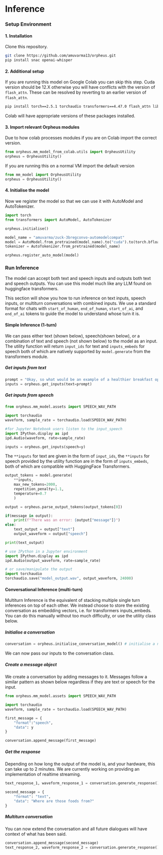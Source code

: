 # Inference

### Setup Environment

#### 1. Installation
Clone this repository.
```bash
git clone https://github.com/amuvarma13/orpheus.git
pip install snac openai-whisper
```


#### 2. Additional setup
If you are running this model on Google Colab you can skip this step. Cuda version should be 12.X otherwise you will have conflicts with the version of `flash_attn`. These can be resolved by reverting to an earlier version of `flash_attn`. 
```bash
pip install torch==2.5.1 torchaudio transformers==4.47.0 flash_attn librosa soundfile
```

Colab will have appropriate versions of these packages installed.

#### 3. Import relevant Orpheus modules

Due to how colab processes modules if you are on Colab import the  correct version.
```python
from orpheus.mm_model_from_colab.utils import OrpheusUtility
orpheus = OrpheusUtility()
```
If you are running this on a normal VM import the default version
```python
from mm_model import OrpheusUtility
orpheus = OrpheusUtility()
```

#### 4. Initialise the model

Now we register the model so that we can use it with AutoModel and AutoTokenizer.

```python
import torch
from transformers import AutoModel, AutoTokenizer

orpheus.initialise()

model_name = "amuvarma/zuck-3bregconvo-automodelcompat"
model = AutoModel.from_pretrained(model_name).to("cuda").to(torch.bfloat16)
tokenizer = AutoTokenizer.from_pretrained(model_name)

orpheus.register_auto_model(model)
```

### Run Inference

The model can accept both text and speech inputs and outputs both text and speech outputs. You can use this model much like any LLM found on huggingface transformers.

This section will show you how to run inference on text inputs, speech inputs, or multiturn conversations with combined inputs. We use a standard format for chats with ```start_of_human```, ```end_of_human```, ```start_of_ai```, and ```end_of_ai``` tokens to guide the model to understand whose turn it is.

#### Simple Inference (1-turn)

We can pass either text (shown below), speech(shown below), or a combination of text and speech (not shown below) to the model as an input. The utility function will return `input_ids` for text and `inputs_embeds` for speech both of which are natively supported by `model.generate` from the transformers module.

##### Get inputs from text
```python
prompt = "Okay, so what would be an example of a healthier breakfast option then. Can you tell me?"
inputs = orpheus.get_inputs(text=prompt)
```
##### Get inputs from speech
``` python
from orpheus.mm_model.assets import SPEECH_WAV_PATH

import torchaudio
waveform, sample_rate = torchaudio.load(SPEECH_WAV_PATH)

#for Jupyter Notebook users listen to the input_speech
import IPython.display as ipd 
ipd.Audio(waveform, rate=sample_rate)

inputs = orpheus.get_inputs(speech=y)


```

The `**inputs` for text are given in the form of `input_ids`, the `**inputs` for speech provided by the utility function are in the form of `inputs_embeds`, both of which are compatible with HuggingFace Transformers.

``` python
output_tokens = model.generate(
    **inputs, 
    max_new_tokens=2000, 
    repetition_penalty=1.1, 
    temperature=0.7
    )

output = orpheus.parse_output_tokens(output_tokens[0])

if(message in output):
    print(f"There was an error: {output["message"]}")
else:
    text_output = output["text"]
    output_waveform = output["speech"]

print(text_output)

# use IPython in a Jupyter environment 
import IPython.display as ipd 
ipd.Audio(output_waveform, rate=sample_rate)

# or save/manipulate the output
import torchaudio
torchaudio.save("model_output.wav", output_waveform, 24000)
```

#### Conversational Inference (multi-turn)

Multiturn Inference is the equivalent of stacking multiple single turn inferences on top of each other. We instead choose to store the existing conversation as embedding vectors, i.e. for transformers inputs_embeds. You can do this manually without too much difficulty, or use the utility class below.

##### Initialise a conversation 
``` python
conversation = orpheus.initialise_conversation_model() # initialise a new conversation
```

We can now pass our inputs to the conversation class.

##### Create a message object
We create a conversation by adding messages to it. Messages follow a similar pattern as shown below regardless if they are text or speech for the input.
``` python
from orpheus.mm_model.assets import SPEECH_WAV_PATH

import torchaudio
waveform, sample_rate = torchaudio.load(SPEECH_WAV_PATH)

first_message = {
    "format":"speech",
    "data": y
}

conversation.append_message(first_message)
```

##### Get the response

Depending on how long the output of the model is, and your hardware, this can take up to 2 minutes. We are currently working on providing an implementation of realtime streaming.

``` python
text_response_1, waveform_response_1 = conversation.generate_response()

second_message = {
    "format": "text",
    "data": "Where are those foods from?"
}
```
##### Multiturn conversation

You can now extend the conversation and all future dialogues will have context of what has been said.

``` python
conversation.append_message(second_message)
text_response_2, waveform_response_2 = conversation.generate_response()
```

